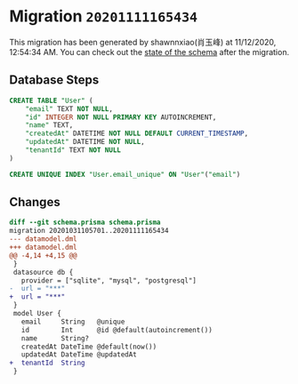 # Migration `20201111165434`

This migration has been generated by shawnnxiao(肖玉峰) at 11/12/2020, 12:54:34 AM.
You can check out the [state of the schema](./schema.prisma) after the migration.

## Database Steps

```sql
CREATE TABLE "User" (
    "email" TEXT NOT NULL,
    "id" INTEGER NOT NULL PRIMARY KEY AUTOINCREMENT,
    "name" TEXT,
    "createdAt" DATETIME NOT NULL DEFAULT CURRENT_TIMESTAMP,
    "updatedAt" DATETIME NOT NULL,
    "tenantId" TEXT NOT NULL
)

CREATE UNIQUE INDEX "User.email_unique" ON "User"("email")
```

## Changes

```diff
diff --git schema.prisma schema.prisma
migration 20201031105701..20201111165434
--- datamodel.dml
+++ datamodel.dml
@@ -4,14 +4,15 @@
 }
 datasource db {
   provider = ["sqlite", "mysql", "postgresql"]
-  url = "***"
+  url = "***"
 }
 model User {
   email     String   @unique
   id        Int      @id @default(autoincrement())
   name      String?
   createdAt DateTime @default(now())
   updatedAt DateTime @updatedAt
+  tenantId  String
 }
```


